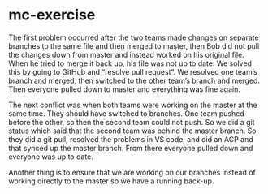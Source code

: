 # mc-exercise

The first problem occurred after the two teams made changes on separate branches to the same file and then merged to master, then Bob did not pull the changes down from master and instead worked on his original file. When he tried to merge it back up, his file was not up to date. We solved this by going to GitHub and “resolve pull request”. We resolved one team’s branch and merged, then switched to the other team’s branch and merged. Then everyone pulled down to master and everything was fine again.

The next conflict was when both teams were working on the master at the same time. They should have switched to branches. One team pushed before the other, so then the second team could not push. So we did a git status which said that the second team was behind the master branch. So they did a git pull, resolved the problems in VS code, and did an ACP and that synced up the master branch. From there everyone pulled down and everyone was up to date.

Another thing is to ensure that we are working on our branches instead of working directly to the master so we have a running back-up.
